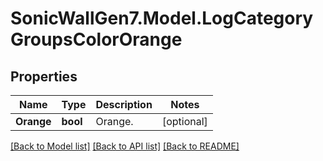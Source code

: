 # SonicWallGen7.Model.LogCategoryGroupsColorOrange

## Properties

Name | Type | Description | Notes
------------ | ------------- | ------------- | -------------
**Orange** | **bool** | Orange. | [optional] 

[[Back to Model list]](../README.md#documentation-for-models) [[Back to API list]](../README.md#documentation-for-api-endpoints) [[Back to README]](../README.md)

